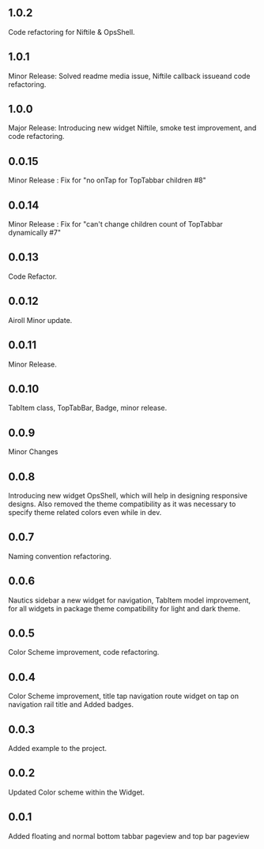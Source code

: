 ## 1.0.2

Code refactoring for Niftile & OpsShell.

## 1.0.1

Minor Release: Solved readme media issue, Niftile callback issueand code refactoring.

## 1.0.0

Major Release: Introducing new widget Niftile, smoke test improvement, and code refactoring.

## 0.0.15

Minor Release : Fix for "no onTap for TopTabbar children #8"

## 0.0.14

Minor Release : Fix for "can't change children count of TopTabbar dynamically #7"

## 0.0.13

Code Refactor.

## 0.0.12

Airoll Minor update.

## 0.0.11

Minor Release.

## 0.0.10

TabItem class, TopTabBar, Badge, minor release.

## 0.0.9

Minor Changes

## 0.0.8

Introducing new widget OpsShell, which will help in designing responsive designs.
Also removed the theme compatibility as it was necessary to specify theme related colors even while in dev.

## 0.0.7

Naming convention refactoring.

## 0.0.6
Nautics sidebar a new widget for navigation, TabItem model improvement, for all widgets in package theme compatibility for light and dark theme.

## 0.0.5

Color Scheme improvement, code refactoring.

## 0.0.4

Color Scheme improvement, title tap navigation route widget on tap on navigation rail title and Added badges.

## 0.0.3

Added example to the project.

## 0.0.2

Updated Color scheme within the Widget.

## 0.0.1

Added floating and normal bottom tabbar pageview and top bar pageview


